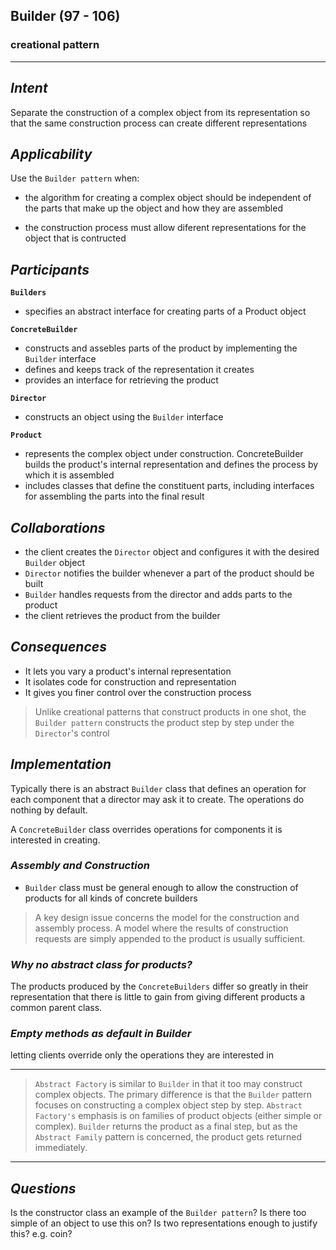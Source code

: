 ## Builder (97 - 106)
### creational pattern

---  

## *Intent*
Separate the construction of a complex object from its representation so that the same construction process can create different representations

## *Applicability*
Use the `Builder pattern` when:
- the algorithm for creating a complex object should be independent of the parts that make up the object and how they are assembled  

- the construction process must allow diferent representations for the object that is contructed

## *Participants*
**`Builders`** 
- specifies an abstract interface for creating parts of a Product object  

**`ConcreteBuilder`**
- constructs and assebles parts of the product by implementing the `Builder` interface
- defines and keeps track of the representation it creates
- provides an interface for retrieving the product

**`Director`**
- constructs an object using the `Builder` interface

**`Product`**
- represents the complex object under construction. ConcreteBuilder builds the product's internal representation and defines the process by which it is assembled
- includes classes that define the constituent parts, including interfaces for assembling the parts into the final result

## *Collaborations*
- the client creates the `Director` object and configures it with the desired `Builder` object
- `Director` notifies the builder whenever a part of the product should be built
- `Builder` handles requests from the director and adds parts to the product
- the client retrieves the product from the builder

## *Consequences*
- It lets you vary a product's internal representation
- It isolates code for construction and representation
- It gives you finer control over the construction process

> Unlike creational patterns that construct products in one shot,
> the `Builder pattern` constructs the product step by step under the `Director`'s control 

## *Implementation*
Typically there is an abstract `Builder` class that defines an operation for each component that a director may ask it to create. The operations do nothing by default. 

A `ConcreteBuilder` class overrides operations for components it is interested in creating.

### *Assembly and Construction*
- `Builder` class must be general enough to allow the construction of products for all kinds of concrete builders

> A key design issue concerns the model for the construction and assembly process. 
> A model where the results of construction requests are simply appended to the product is usually sufficient. 

### *Why no abstract class for products?*
The products produced by the `ConcreteBuilders` differ so greatly in their representation that there is little to gain from giving different products a common parent class.

### *Empty methods as default in Builder*
letting clients override only the operations they are interested in

---

> `Abstract Factory` is similar to `Builder` in that it too may construct complex objects. 
> The primary difference is that the `Builder` pattern focuses on constructing a complex object step by step.
> `Abstract Factory's` emphasis is on families of product objects (either simple or complex). 
> `Builder` returns the product as a final step, but as the `Abstract Family` pattern is concerned, the product gets returned immediately.
---  



## *Questions*
Is the constructor class an example of the `Builder pattern`?
Is there too simple of an object to use this on? Is two representations enough to justify this? e.g. coin?
